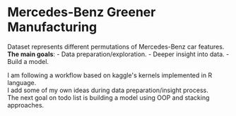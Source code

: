 # Mercedes-Benz Greener Manufacturing

Dataset represents different permutations of Mercedes-Benz car features.
    <br>**The main goals**:
      - Data preparation/exploration.
      - Deeper insight into data.
      - Build a model.<br>
      
I am following a workflow based on kaggle's kernels implemented in R language.<br>
I add some of my own ideas during data preparation/insight process.<br>
The next goal on todo list is building a model using OOP and stacking approaches.